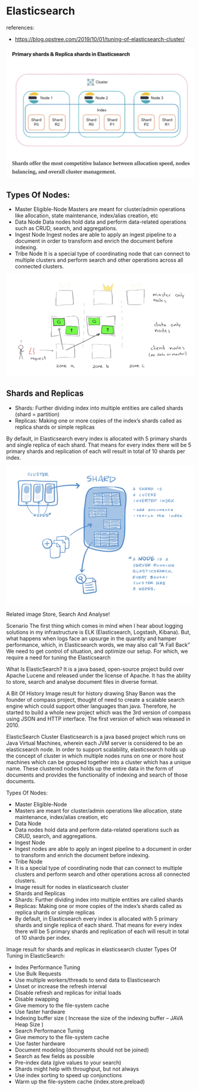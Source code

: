 # Elasticsearch

references:
- https://blog.opstree.com/2019/10/01/tuning-of-elasticsearch-cluster/

![es-nodes](_img/es-shard-replicas.jpg)

## Types Of Nodes:
- Master Eligible-Node
Masters are meant for cluster/admin operations like allocation, state maintenance, index/alias creation, etc
 - Data Node
Data nodes hold data and perform data-related operations such as CRUD, search, and aggregations.
- Ingest Node
Ingest nodes are able to apply an ingest pipeline to a document in order to transform and enrich the document before indexing.
- Tribe Node
It is a special type of coordinating node that can connect to multiple clusters and perform search and other operations across all connected clusters.

![es-nodes](_img/es-nodes.jpg)

## Shards and Replicas

- Shards: Further dividing index into multiple entities are called shards (shard = partition)
- Replicas: Making one or more copies of the index’s shards called as replica shards or simple replicas

By default, in Elasticsearch every index is allocated with 5 primary shards and single replica of each shard. That means for every index there will be 5 primary shards and replication of each will result in total of 10 shards per index.

![es-nodes](_img/es-cluster.jpg)


Related image
Store, Search And Analyse!

Scenario
The first thing which comes in mind when I hear about logging solutions in my infrastructure is ELK (Elasticsearch, Logstash, Kibana).
But, what happens when logs face an upsurge in the quantity and hamper performance, which, in Elasticsearch words, we may also call “A Fall Back”
We need to get control of situation, and optimize our setup. For which, we require a need for tuning the Elasticsearch

What Is ElasticSearch?
It is a java based, open-source project build over Apache Lucene and released under the license of Apache. It has the ability to store, search and analyse document files in diverse format.

A Bit Of History
Image result for history drawing
Shay Banon was the founder of compass project, thought of need to create a scalable search engine which could support other languages than java.
Therefore, he started to build a whole new project which was the 3rd version of compass using JSON and HTTP interface. The first version of which was released in 2010.

ElasticSearch Cluster
Elasticsearch is a java based project which runs on Java Virtual Machines, wherein each JVM server is considered to be an elasticsearch node. In order to support scalability, elasticsearch holds up the concept of cluster in which multiple nodes runs on one or more host machines which can be grouped together into a cluster which has a unique name.
These clustered nodes holds up the entire data in the form of documents and provides the functionality of indexing and search of those documents.

Types Of Nodes:
- Master Eligible-Node
- Masters are meant for cluster/admin operations like allocation, state maintenance, index/alias creation, etc
- Data Node
- Data nodes hold data and perform data-related operations such as CRUD, search, and aggregations.
- Ingest Node
- Ingest nodes are able to apply an ingest pipeline to a document in order to transform and enrich the document before indexing.
- Tribe Node
- It is a special type of coordinating node that can connect to multiple clusters and perform search and other operations across all connected clusters.
- Image result for nodes in elasticsearch cluster
- Shards and Replicas
- Shards: Further dividing index into multiple entities are called shards
- Replicas: Making one or more copies of the index’s shards called as replica shards or simple replicas
- By default, in Elasticsearch every index is allocated with 5 primary shards and single replica of each shard. That means for every index there will be 5 primary shards and replication of each will result in total of 10 shards per index.

Image result for shards and replicas in elasticsearch cluster
Types Of Tuning in ElasticSearch:
- Index Performance Tuning
- Use Bulk Requests
- Use multiple workers/threads to send data to Elasticsearch
- Unset or increase the refresh interval
- Disable refresh and replicas for initial loads
- Disable swapping
- Give memory to the file-system cache
- Use faster hardware
- Indexing buffer size ( Increase the size of the indexing buffer – JAVA Heap Size )
- Search Performance Tuning
- Give memory to the file-system cache
- Use faster hardware
- Document modeling (documents should not be joined)
- Search as few fields as possible
- Pre-index data (give values to your search)
- Shards might help with throughput, but not always
- Use index sorting to speed up conjunctions
- Warm up the file-system cache (index.store.preload)
